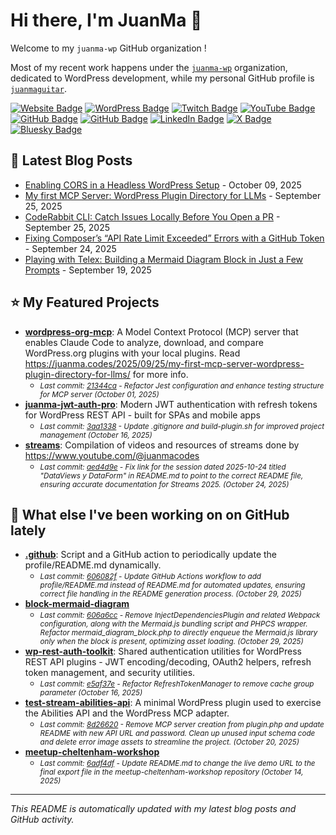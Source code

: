 # Hi there, I'm JuanMa 👋

Welcome to my `juanma-wp` GitHub organization !

Most of my recent work happens under the [`juanma-wp`](https://github.com/juanma-wp) organization, dedicated to WordPress development, while my personal GitHub profile is [`juanmaguitar`](https://github.com/juanmaguitar).

[![Website Badge](https://img.shields.io/badge/blog-juanma.codes-000000?style=flat-square&logo=WordPress&logoColor=white&link=https://juanma.codes)](https://juanma.codes) [![WordPress Badge](https://img.shields.io/badge/-juanmaguitar-21759B?style=flat-square&logo=WordPress&logoColor=white&link=https://profiles.wordpress.org/juanmaguitar)](https://profiles.wordpress.org/juanmaguitar) [![Twitch Badge](https://img.shields.io/badge/-juanma__codes-9146FF?style=flat-square&logo=Twitch&logoColor=white&link=https://www.twitch.tv/juanma_codes)](https://www.twitch.tv/juanma_codes) [![YouTube Badge](https://img.shields.io/badge/-juanmacodes-FF0000?style=flat-square&logo=YouTube&logoColor=white&link=https://www.youtube.com/@juanmacodes)](https://www.youtube.com/@juanmacodes) [![GitHub Badge](https://img.shields.io/badge/-juanma--wp-181717?style=flat-square&logo=github&logoColor=white&link=https://github.com/juanma-wp)](https://github.com/juanma-wp) [![GitHub Badge](https://img.shields.io/badge/-juanmaguitar-181717?style=flat-square&logo=github&logoColor=white&link=https://github.com/juanmaguitar)](https://github.com/juanmaguitar) [![LinkedIn Badge](https://custom-icon-badges.demolab.com/badge/juanmagarrido-0A66C2?logo=linkedin-white&logoColor=fff)](https://www.linkedin.com/in/juanmagarrido/) [![X Badge](https://img.shields.io/badge/-@juanmaguitar-000000?style=flat-square&logo=x&logoColor=white&link=https://x.com/juanmaguitar)](https://x.com/juanmaguitar) [![Bluesky Badge](https://img.shields.io/badge/-juanmaguitar.bsky.social-0285FF?style=flat-square&logo=Bluesky&logoColor=white&link=https://bsky.app/profile/juanmaguitar.bsky.social)](https://bsky.app/profile/juanmaguitar.bsky.social)



## 📝 Latest Blog Posts

<!-- BLOG-POSTS:START -->
- [Enabling CORS in a Headless WordPress Setup](https://juanma.codes/2025/10/09/enabling-cors-in-a-headless-wordpress-setup/) - October 09, 2025
- [My first MCP Server: WordPress Plugin Directory for LLMs](https://juanma.codes/2025/09/25/my-first-mcp-server-wordpress-plugin-directory-for-llms/) - September 25, 2025
- [CodeRabbit CLI: Catch Issues Locally Before You Open a PR](https://juanma.codes/2025/09/25/coderabbit-cli-catch-issues-locally-before-you-open-a-pr/) - September 25, 2025
- [Fixing Composer’s “API Rate Limit Exceeded” Errors with a GitHub Token](https://juanma.codes/2025/09/24/fixing-composers-api-rate-limit-exceeded-errors-with-a-github-token/) - September 24, 2025
- [Playing with Telex: Building a Mermaid Diagram Block in Just a Few Prompts](https://juanma.codes/2025/09/19/playing-with-telex-building-a-mermaid-diagram-block-in-just-a-few-prompts/) - September 19, 2025
<!-- BLOG-POSTS:END -->

## ⭐ My Featured Projects

<!-- FEATURED-REPOS:START -->
- **[wordpress-org-mcp](https://github.com/juanma-wp/wordpress-org-mcp)**: A Model Context Protocol (MCP) server that enables Claude Code to analyze, download, and compare WordPress.org plugins with your local plugins. Read https://juanma.codes/2025/09/25/my-first-mcp-server-wordpress-plugin-directory-for-llms/ for more info.
  - <small><em>Last commit: [21344ca](https://github.com/juanma-wp/wordpress-org-mcp/commit/21344ca6a0a9d3f6154f2fca91db5d7127eee341) - Refactor Jest configuration and enhance testing structure for MCP server (October 01, 2025)</em></small>
- **[juanma-jwt-auth-pro](https://github.com/juanma-wp/juanma-jwt-auth-pro)**: Modern JWT authentication with refresh tokens for WordPress REST API - built for SPAs and mobile apps
  - <small><em>Last commit: [3aa1338](https://github.com/juanma-wp/juanma-jwt-auth-pro/commit/3aa1338bb91f1a210110d6323fd2638708fa3c11) - Update .gitignore and build-plugin.sh for improved project management (October 16, 2025)</em></small>
- **[streams](https://github.com/juanma-wp/streams)**: Compilation of videos and resources of streams done by https://www.youtube.com/@juanmacodes
  - <small><em>Last commit: [aed4d9e](https://github.com/juanma-wp/streams/commit/aed4d9e591abad7d9744bbde07365f77ac2bfcbb) - Fix link for the session dated 2025-10-24 titled "DataViews y DataForm" in README.md to point to the correct README file, ensuring accurate documentation for Streams 2025. (October 24, 2025)</em></small>
<!-- FEATURED-REPOS:END -->

## 🔨 What else I've been working on on GitHub lately

<!-- RECENT-REPOS:START -->
- **[.github](https://github.com/juanma-wp/.github)**: Script and a GitHub action to periodically update the profile/README.md dynamically.
  - <small><em>Last commit: [606082f](https://github.com/juanma-wp/.github/commit/606082f09214b6ea48efac02807e2de8779394bd) - Update GitHub Actions workflow to add profile/README.md instead of README.md for automated updates, ensuring correct file handling in the README generation process. (October 29, 2025)</em></small>
- **[block-mermaid-diagram](https://github.com/juanma-wp/block-mermaid-diagram)**
  - <small><em>Last commit: [606a6cc](https://github.com/juanma-wp/block-mermaid-diagram/commit/606a6cc05e8df851bd7dc9c93bf4c269c92fcb31) - Remove InjectDependenciesPlugin and related Webpack configuration, along with the Mermaid.js bundling script and PHPCS wrapper. Refactor mermaid_diagram_block.php to directly enqueue the Mermaid.js library only when the block is present, optimizing asset loading. (October 29, 2025)</em></small>
- **[wp-rest-auth-toolkit](https://github.com/juanma-wp/wp-rest-auth-toolkit)**: Shared authentication utilities for WordPress REST API plugins - JWT encoding/decoding, OAuth2 helpers, refresh token management, and security utilities.
  - <small><em>Last commit: [e5af37e](https://github.com/juanma-wp/wp-rest-auth-toolkit/commit/e5af37e376f33fcddc275cdec12e99a34dec0ee5) - Refactor RefreshTokenManager to remove cache group parameter (October 16, 2025)</em></small>
- **[test-stream-abilities-api](https://github.com/juanma-wp/test-stream-abilities-api)**: A minimal WordPress plugin used to exercise the Abilities API and the WordPress MCP adapter.
  - <small><em>Last commit: [8d26620](https://github.com/juanma-wp/test-stream-abilities-api/commit/8d26620b7b83431c98f92be327a60d5b85c744fc) - Remove MCP server creation from plugin.php and update README with new API URL and password. Clean up unused input schema code and delete error image assets to streamline the project. (October 20, 2025)</em></small>
- **[meetup-cheltenham-workshop](https://github.com/juanma-wp/meetup-cheltenham-workshop)**
  - <small><em>Last commit: [6adf4df](https://github.com/juanma-wp/meetup-cheltenham-workshop/commit/6adf4dfaa58ade258fac276f6ddc325273c37695) - Update README.md to change the live demo URL to the final export file in the meetup-cheltenham-workshop repository (October 14, 2025)</em></small>
<!-- RECENT-REPOS:END -->

---

*This README is automatically updated with my latest blog posts and GitHub activity.*
